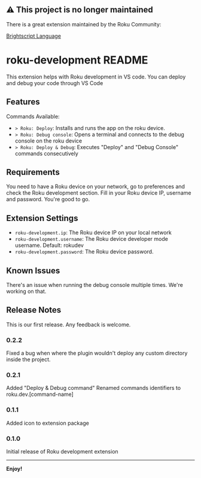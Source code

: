 ## ⚠️ This project is no longer maintained
There is a great extension maintained by the Roku Community:

[Brightscript Language](https://github.com/rokucommunity/vscode-brightscript-language)

# roku-development README

This extension helps with Roku development in VS code. You can deploy and debug your code through VS Code

## Features

Commands Available:
* `> Roku: Deploy`: Installs and runs the app on the roku device.
* `> Roku: Debug console`: Opens a terminal and connects to the debug console on the roku device
* `> Roku: Deploy & Debug`: Executes "Deploy" and "Debug Console" commands consecutively

## Requirements

You need to have a Roku device on your network, go to preferences and check the Roku development section. Fill in your Roku device IP, username and password. You're good to go.

## Extension Settings

* `roku-development.ip`: The Roku device IP on your local network
* `roku-development.username`: The Roku device developer mode username. Default: rokudev
* `roku-development.password`: The Roku device password.

## Known Issues

There's an issue when running the debug console multiple times. We're working on that.

## Release Notes

This is our first release. Any feedback is welcome.

### 0.2.2

Fixed a bug when where the plugin wouldn't deploy any custom directory inside the project.

### 0.2.1

Added "Deploy & Debug command"
Renamed commands identifiers to roku.dev.[command-name]

### 0.1.1

Added icon to extension package

### 0.1.0

Initial release of Roku development extension

-----------------------------------------------------------------------------------------------------------

**Enjoy!**
